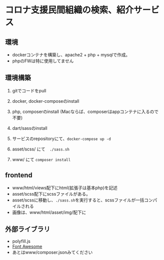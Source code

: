 # コロナ支援民間組織の検索、紹介サービス

## 環境
- dockerコンテナを構築し、apache2 + php + mysqlで作成。
- phpのFWは特に使用してません

## 環境構築
1. gitでコードをpull
1. docker, docker-composeのinstall
1. php, composerのinstall (Macならば、composerはappコンテナに入るので不要)
1. dart/sassのinstall

1. サービスのrepositoryにて、```docker-compose up -d```
1. asset/scss/ にて　```./sass.sh```
1. www/ にて ```composer install```



## frontend
- www/html/views配下にhtml(拡張子は基本php)を記述
- asset/scss配下にscssファイルがある。
- asset/scssに移動し、```./sass.sh```を実行すると、scssファイルが一括コンパイルされる
- 画像は、www/html/asset/img/配下に

## 外部ライブラリ
- polyfill.js
- [Font Awesome](https://fontawesome.com/)
- あとはwww/composer.jsonみてください
